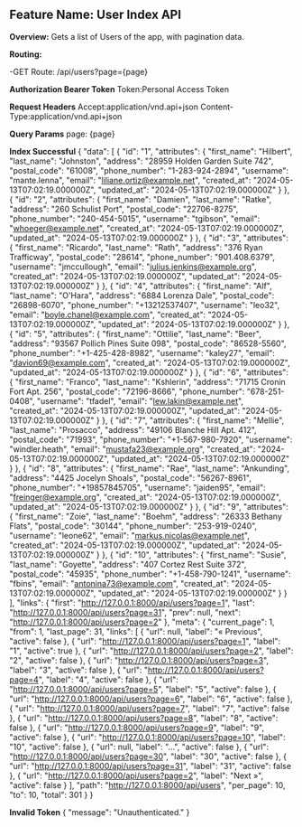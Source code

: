 ## Feature Name: User Index API

**Overview:**
Gets a list of Users of the app, with pagination data.

**Routing:**

-GET Route: /api/users?page={page}

**Authorization Bearer Token**
Token:Personal Access Token

**Request Headers**
Accept:application/vnd.api+json
Content-Type:application/vnd.api+json

**Query Params**
page: {page}

**Index Successful**
{
"data": [
{
"id": "1",
"attributes": {
"first_name": "Hilbert",
"last_name": "Johnston",
"address": "28959 Holden Garden Suite 742",
"postal_code": "61008",
"phone_number": "1-283-924-2894",
"username": "mante.lenna",
"email": "liliane.ortiz@example.net",
"created_at": "2024-05-13T07:02:19.000000Z",
"updated_at": "2024-05-13T07:02:19.000000Z"
}
},
{
"id": "2",
"attributes": {
"first_name": "Damien",
"last_name": "Ratke",
"address": "260 Schulist Port",
"postal_code": "22706-8275",
"phone_number": "240-454-5015",
"username": "tgibson",
"email": "whoeger@example.net",
"created_at": "2024-05-13T07:02:19.000000Z",
"updated_at": "2024-05-13T07:02:19.000000Z"
}
},
{
"id": "3",
"attributes": {
"first_name": "Ricardo",
"last_name": "Rath",
"address": "376 Ryan Trafficway",
"postal_code": "28614",
"phone_number": "901.408.6379",
"username": "jmccullough",
"email": "julius.jenkins@example.org",
"created_at": "2024-05-13T07:02:19.000000Z",
"updated_at": "2024-05-13T07:02:19.000000Z"
}
},
{
"id": "4",
"attributes": {
"first_name": "Alf",
"last_name": "O'Hara",
"address": "6884 Lorenza Dale",
"postal_code": "26898-6070",
"phone_number": "+13212537407",
"username": "leo32",
"email": "boyle.chanel@example.com",
"created_at": "2024-05-13T07:02:19.000000Z",
"updated_at": "2024-05-13T07:02:19.000000Z"
}
},
{
"id": "5",
"attributes": {
"first_name": "Ottilie",
"last_name": "Beer",
"address": "93567 Pollich Pines Suite 098",
"postal_code": "86528-5560",
"phone_number": "+1-425-428-8982",
"username": "kaley27",
"email": "davion69@example.com",
"created_at": "2024-05-13T07:02:19.000000Z",
"updated_at": "2024-05-13T07:02:19.000000Z"
}
},
{
"id": "6",
"attributes": {
"first_name": "Franco",
"last_name": "Kshlerin",
"address": "71715 Cronin Fort Apt. 256",
"postal_code": "72196-8666",
"phone_number": "678-251-0408",
"username": "tfadel",
"email": "lew.lakin@example.net",
"created_at": "2024-05-13T07:02:19.000000Z",
"updated_at": "2024-05-13T07:02:19.000000Z"
}
},
{
"id": "7",
"attributes": {
"first_name": "Mellie",
"last_name": "Prosacco",
"address": "49106 Blanche Hill Apt. 412",
"postal_code": "71993",
"phone_number": "+1-567-980-7920",
"username": "windler.heath",
"email": "mustafa23@example.org",
"created_at": "2024-05-13T07:02:19.000000Z",
"updated_at": "2024-05-13T07:02:19.000000Z"
}
},
{
"id": "8",
"attributes": {
"first_name": "Rae",
"last_name": "Ankunding",
"address": "4425 Jocelyn Shoals",
"postal_code": "56267-8961",
"phone_number": "+19857845705",
"username": "jaiden95",
"email": "freinger@example.org",
"created_at": "2024-05-13T07:02:19.000000Z",
"updated_at": "2024-05-13T07:02:19.000000Z"
}
},
{
"id": "9",
"attributes": {
"first_name": "Zoie",
"last_name": "Boehm",
"address": "26333 Bethany Flats",
"postal_code": "30144",
"phone_number": "253-919-0240",
"username": "leone62",
"email": "markus.nicolas@example.net",
"created_at": "2024-05-13T07:02:19.000000Z",
"updated_at": "2024-05-13T07:02:19.000000Z"
}
},
{
"id": "10",
"attributes": {
"first_name": "Susie",
"last_name": "Goyette",
"address": "407 Cortez Rest Suite 372",
"postal_code": "45935",
"phone_number": "+1-458-790-1241",
"username": "fbins",
"email": "antonina73@example.com",
"created_at": "2024-05-13T07:02:19.000000Z",
"updated_at": "2024-05-13T07:02:19.000000Z"
}
}
],
"links": {
"first": "http://127.0.0.1:8000/api/users?page=1",
"last": "http://127.0.0.1:8000/api/users?page=31",
"prev": null,
"next": "http://127.0.0.1:8000/api/users?page=2"
},
"meta": {
"current_page": 1,
"from": 1,
"last_page": 31,
"links": [
{
"url": null,
"label": "&laquo; Previous",
"active": false
},
{
"url": "http://127.0.0.1:8000/api/users?page=1",
"label": "1",
"active": true
},
{
"url": "http://127.0.0.1:8000/api/users?page=2",
"label": "2",
"active": false
},
{
"url": "http://127.0.0.1:8000/api/users?page=3",
"label": "3",
"active": false
},
{
"url": "http://127.0.0.1:8000/api/users?page=4",
"label": "4",
"active": false
},
{
"url": "http://127.0.0.1:8000/api/users?page=5",
"label": "5",
"active": false
},
{
"url": "http://127.0.0.1:8000/api/users?page=6",
"label": "6",
"active": false
},
{
"url": "http://127.0.0.1:8000/api/users?page=7",
"label": "7",
"active": false
},
{
"url": "http://127.0.0.1:8000/api/users?page=8",
"label": "8",
"active": false
},
{
"url": "http://127.0.0.1:8000/api/users?page=9",
"label": "9",
"active": false
},
{
"url": "http://127.0.0.1:8000/api/users?page=10",
"label": "10",
"active": false
},
{
"url": null,
"label": "...",
"active": false
},
{
"url": "http://127.0.0.1:8000/api/users?page=30",
"label": "30",
"active": false
},
{
"url": "http://127.0.0.1:8000/api/users?page=31",
"label": "31",
"active": false
},
{
"url": "http://127.0.0.1:8000/api/users?page=2",
"label": "Next &raquo;",
"active": false
}
],
"path": "http://127.0.0.1:8000/api/users",
"per_page": 10,
"to": 10,
"total": 301
}
}

**Invalid Token**
{
"message": "Unauthenticated."
}

